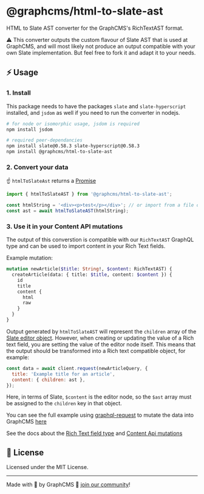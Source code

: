 # @graphcms/html-to-slate-ast

HTML to Slate AST converter for the GraphCMS's RichTextAST format.

⚠️ This converter outputs the custom flavour of Slate AST that is used at GraphCMS, and will most likely not produce an output compatible with your own Slate implementation. But feel free to fork it and adapt it to your needs.

## ⚡ Usage

### 1. Install

This package needs to have the packages `slate` and `slate-hyperscript` installed, and `jsdom` as well if you need to run the converter in nodejs.

```bash
# for node or isomorphic usage, jsdom is required
npm install jsdom

# required peer-dependancies
npm install slate@0.58.3 slate-hyperscript@0.58.3
npm install @graphcms/html-to-slate-ast
```

### 2. Convert your data

☝️ `htmlToSlateAst` returns a [Promise](https://developer.mozilla.org/en-US/docs/Web/JavaScript/Guide/Using_promises)

```js
import { htmlToSlateAST } from '@graphcms/html-to-slate-ast';

const htmlString = '<div><p>test</p></div>'; // or import from a file or database
const ast = await htmlToSlateAST(htmlString);
```

### 3. Use it in your Content API mutations

The output of this converstion is compatible with our `RichTextAST` GraphQL type and can be used to import content in your Rich Text fields.

Example mutation:

```graphql
mutation newArticle($title: String!, $content: RichTextAST) {
  createArticle(data: { title: $title, content: $content }) {
    id
    title
    content {
      html
      raw
    }
  }
}
```

Output generated by `htmlToSlateAST` will represent the `children` array of the [Slate editor object](https://docs.slatejs.org/api/nodes/editor). However, when creating or updating the value of a Rich text field, you are setting the value of the editor node itself. This means that the output should be transformed into a Rich text compatible object, for example:

```js
const data = await client.request(newArticleQuery, {
  title: 'Example title for an article',
  content: { children: ast },
});
```

Here, in terms of Slate, `$content` is the editor node, so the `$ast` array must be assigned to the `children` key in that object.

You can see the full example using [graphql-request](https://github.com/prisma-labs/graphql-request) to mutate the data into GraphCMS [here](https://github.com/GraphCMS/rich-text/blob/main/packages/html-to-slate-ast/examples/graphql-request-script.js)

See the docs about the [Rich Text field type](https://graphcms.com/docs/schema/field-types#rich-text) and [Content Api mutations](https://graphcms.com/docs/content-api/mutations)

## 📝 License

Licensed under the MIT License.

---

Made with 💜 by GraphCMS 👋 [join our community](https://slack.graphcms.com/)!
